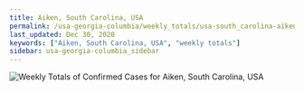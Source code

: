 ```yaml
---
title: Aiken, South Carolina, USA
permalink: /usa-georgia-columbia/weekly_totals/usa-south_carolina-aiken-weekly_totals.html
last_updated: Dec 30, 2020
keywords: ["Aiken, South Carolina, USA", "weekly totals"]
sidebar: usa-georgia-columbia_sidebar
---
```


![Weekly Totals of Confirmed Cases for Aiken, South Carolina, USA](/covid_tracker/images/graphs/usa-south_carolina-aiken-weekly_totals_graph.png)
